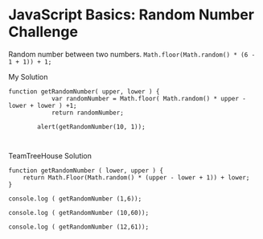 # JavaScript Basics: Random Number Challenge

Random number between two numbers. 
`Math.floor(Math.random() * (6 - 1 + 1)) + 1; `


My Solution

```
function getRandomNumber( upper, lower ) {
			var randomNumber = Math.floor( Math.random() * upper - lower + lower ) +1; 
			return randomNumber;
		
		alert(getRandomNumber(10, 1));

		
```

TeamTreeHouse Solution

```
function getRandomNumber ( lower, upper ) {
	return Math.Floor(Math.random() * (upper - lower + 1)) + lower;
}

console.log ( getRandomNumber (1,6));
	
console.log ( getRandomNumber (10,60));

console.log ( getRandomNumber (12,61));

```

